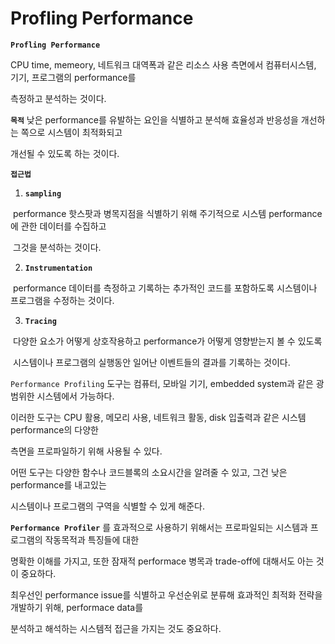 # Profling Performance

**`Profling Performance`**

CPU time, memeory, 네트워크 대역폭과 같은 리소스 사용 측면에서 컴퓨터시스템, 기기, 프로그램의 performance를

측정하고 분석하는 것이다.

**`목적`** 낮은 performance를 유발하는 요인을 식별하고 분석해 효율성과 반응성을 개선하는 쪽으로 시스템이 최적화되고

개선될 수 있도록 하는 것이다.

**`접근법`**

1. **`sampling`**

​		performance 핫스팟과 병목지점을 식별하기 위해 주기적으로 시스템 performance에 관한 데이터를 수집하고 

​		그것을 분석하는 것이다.

2. **`Instrumentation`** 

​		performance 데이터를 측정하고 기록하는 추가적인 코드를 포함하도록 시스템이나 프로그램을 수정하는 것이다.

3. **`Tracing`**

​		다양한 요소가 어떻게 상호작용하고 performance가 어떻게 영향받는지 볼 수 있도록

​		시스템이나 프로그램의 실행동안 일어난 이벤트들의 결과를 기록하는 것이다.

`Performance Profiling` 도구는 컴퓨터, 모바일 기기, embedded system과 같은 광범위한 시스템에서 가능하다.

이러한 도구는 CPU 활용, 메모리 사용, 네트워크 활동, disk 입출력과 같은 시스템 performance의 다양한

측면을 프로파일하기 위해 사용될 수 있다.

어떤 도구는 다양한 함수나 코드블록의 소요시간을 알려줄 수 있고, 그건 낮은 performance를 내고있는

시스템이나 프로그램의 구역을 식별할 수 있게 해준다.

**`Performance Profiler`** 를 효과적으로 사용하기 위해서는 프로파일되는 시스템과 프로그램의 작동목적과 특징들에 대한

명확한 이해를 가지고, 또한 잠재적 performace 병목과 trade-off에 대해서도 아는 것이 중요하다.

최우선인 performance issue를 식별하고 우선순위로 분류해 효과적인 최적화 전략을 개발하기 위해, performace data를 

분석하고 해석하는 시스템적 접근을 가지는 것도 중요하다. 